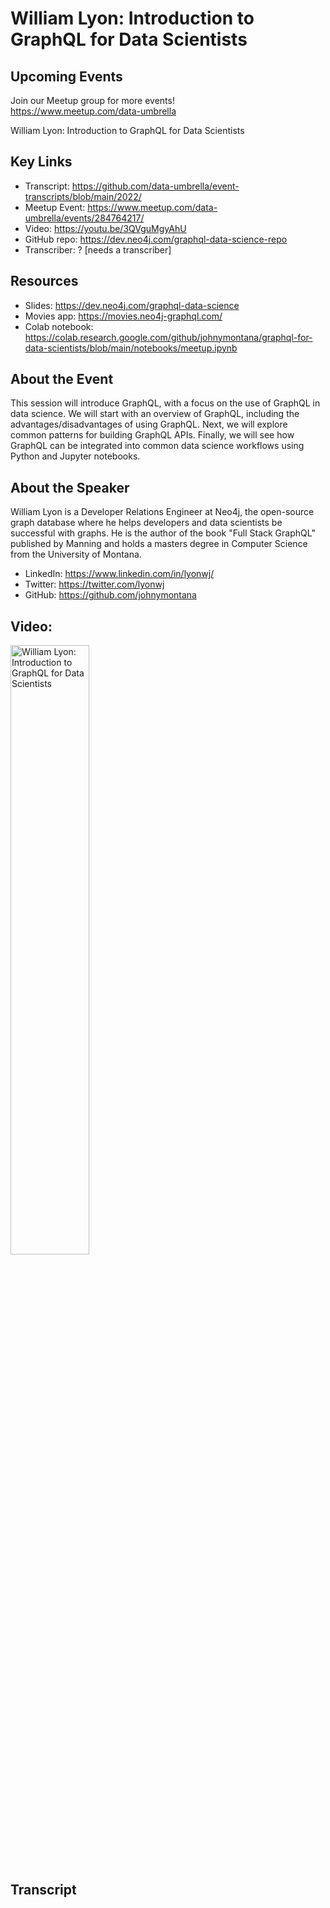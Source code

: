 # William Lyon: Introduction to GraphQL for Data Scientists

## Upcoming Events
Join our Meetup group for more events!  
https://www.meetup.com/data-umbrella

William Lyon: Introduction to GraphQL for Data Scientists

## Key Links
- Transcript: https://github.com/data-umbrella/event-transcripts/blob/main/2022/
- Meetup Event: https://www.meetup.com/data-umbrella/events/284764217/
- Video: https://youtu.be/3QVguMgyAhU
- GitHub repo: https://dev.neo4j.com/graphql-data-science-repo
- Transcriber:  ? [needs a transcriber]

## Resources
- Slides:  https://dev.neo4j.com/graphql-data-science
- Movies app:  https://movies.neo4j-graphql.com/
- Colab notebook: https://colab.research.google.com/github/johnymontana/graphql-for-data-scientists/blob/main/notebooks/meetup.ipynb

## About the Event
This session will introduce GraphQL, with a focus on the use of GraphQL in data science. We will start with an overview of GraphQL, including the advantages/disadvantages of using GraphQL. Next, we will explore common patterns for building GraphQL APIs. Finally, we will see how GraphQL can be integrated into common data science workflows using Python and Jupyter notebooks. 

## About the Speaker
William Lyon is a Developer Relations Engineer at Neo4j, the open-source graph database where he helps developers and data scientists be successful with graphs. He is the author of the book "Full Stack GraphQL" published by Manning and holds a masters degree in Computer Science from the University of Montana.

- LinkedIn: https://www.linkedin.com/in/lyonwj/
- Twitter: https://twitter.com/lyonwj
- GitHub: https://github.com/johnymontana

## Video:  
<a href="http://www.youtube.com/watch?feature=player_embedded&v=3QVguMgyAhU" target="_blank"><img src="http://img.youtube.com/vi/3QVguMgyAhU/0.jpg"
alt="William Lyon: Introduction to GraphQL for Data Scientists" width="50%" /></a>


## Transcript
